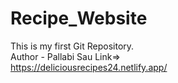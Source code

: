 # Recipe_Website
This is my first Git Repository.
<br>
Author - Pallabi Sau
Link=>
<br>
https://deliciousrecipes24.netlify.app/
